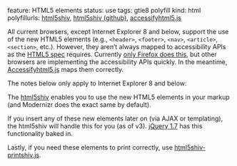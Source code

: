 feature: HTML5 elements
status: use
tags: gtie8 polyfill
kind: html
polyfillurls: [html5shiv](http://code.google.com/p/html5shiv/), [html5shiv (github)](https://github.com/aFarkas/html5shiv/), [accessifyhtml5.js](https://github.com/yatil/accessifyhtml5.js)

All current browsers, except Internet Explorer 8 and below, support the use of the new HTML5 elements (e.g., `<header>`, `<footer>`, `<nav>`, `<article>`, `<section>`, etc.). However, they aren’t always mapped to accessibility APIs as the [HTML5 spec](http://www.whatwg.org/specs/web-apps/current-work/multipage/elements.html#wai-aria) requires. Currently [only Firefox does this](http://html5accessibility.com/), but other browsers are implementing the accessibility APIs quickly. In the meantime, [Accessifyhtml5.js](https://github.com/yatil/accessifyhtml5.js) maps them correctly.

The notes below only apply to Internet Explorer 8 and below:

The [html5shiv](http://code.google.com/p/html5shiv/) enables you to use the new HTML5 elements in your markup (and Modernizr does the exact same by default).

If you insert any of these new elements later on (via AJAX or templating), the html5shiv will handle this for you (as of v3). [jQuery 1.7](http://blog.jquery.com/2011/11/03/jquery-1-7-released/) has this functionality baked in.

Lastly, if you need these elements to print correctly, use [html5shiv-printshiv.js](https://github.com/aFarkas/html5shiv/blob/master/src/html5shiv-printshiv.js).
